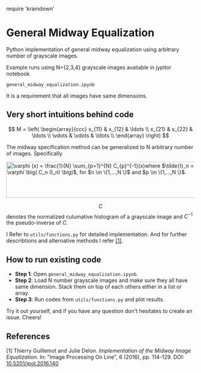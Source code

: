 require 'kramdown'

# General Midway Equalization #

Python implementation of general midway equalization using arbitrary number of grayscale images.

Example runs using N={2,3,4} grayscale images avaliable in jypitor notebook

`general_midway_equalization.ipynb`

It is a requirement that all images have same dimensions.

## Very short intuitions behind code ##

$$
M = \left( \begin{array}{ccc}
x_{11} & x_{12} & \ldots \\
x_{21} & x_{22} & \ldots \\
\vdots & \vdots & \ldots \\
\end{array} \right)
$$


The midway specification method can be generalized to N arbitrary number of images. Specifically

<img src="http://www.sciweavers.org/tex2img.php?eq=%5Cvarphi%20%28x%29%20%3D%20%5Cfrac%7B1%7D%7BN%7D%20%5Csum_%7Bp%3D1%7D%5E%7BN%7D%20C_%7Bp%7D%5E%7B-1%7D%28x%29%0A%0Awhere%20%24%5Ctilde%7BI%7D_n%20%3D%20%5Cvarphi%20%5Cbig%28%20C_n%20%28I_n%29%20%5Cbig%29%24%2C%20for%20%24n%20%5Cin%20%5C%7B1%2C...%2CN%20%5C%7D%24%20and%20%24p%20%5Cin%20%5C%7B1%2C...%2CN%20%5C%7D%24.&bc=White&fc=Black&im=jpg&fs=12&ff=arev&edit=0" align="center" border="0" alt="\varphi (x) = \frac{1}{N} \sum_{p=1}^{N} C_{p}^{-1}(x)where $\tilde{I}_n = \varphi \big( C_n (I_n) \big)$, for $n \in \{1,...,N \}$ and $p \in \{1,...,N \}$." width="518" height="96" />

 $$C$$ denotes the normalized culumative histogram of a grayscale image and $C^{-1}$ the pseudo-inverse of $C$.

I Refer to `utils/functions.py` for detailed implementation. And for further describtions and alternative methods I refer [[1]](#1).

## How to run existing code ##

* __Step 1__: Open `general_midway_equalization.ipynb`.
* __Step 2__: Load N number grayscale images and make sure they all have same dimension. Stack them on top of each others either in a list or array.
* __Step 3__: Run codes from `utils/functions.py` and plot results.

Try it out yourself, and if you have any question don't hesitates to create an issue. Cheers!


## References ##

<a id="1">[1]</a> 
Thierry Guillemot and Julie Delon. _Implementation of the Midway Image Equalization_. In: "Image Processing On Line", 6 (2016), pp. 114-129. DOI: [10.5201/ipol.2016.140](http://www.ipol.im/pub/art/2016/140/?utm_source=doi "Named link title")
